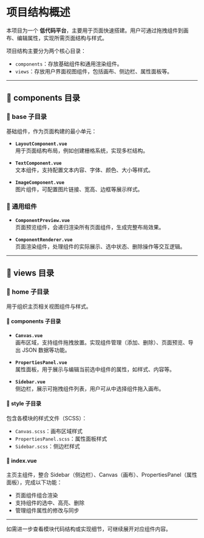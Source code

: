 # 项目结构概述

本项目为一个 **低代码平台**，主要用于页面快速搭建。用户可通过拖拽组件到画布、编辑属性，实现所需页面结构与样式。

项目结构主要分为两个核心目录：

- `components`：存放基础组件和通用渲染组件。
- `views`：存放用户界面视图组件，包括画布、侧边栏、属性面板等。

---

## 📁 components 目录

### 🔹 base 子目录

基础组件，作为页面构建的最小单元：

- **`LayoutComponent.vue`**  
  用于页面结构布局，例如创建栅格系统，实现多栏结构。

- **`TextComponent.vue`**  
  文本组件，支持配置文本内容、字体、颜色、大小等样式。

- **`ImageComponent.vue`**  
  图片组件，可配置图片链接、宽高、边框等展示样式。

### 🔹 通用组件

- **`ComponentPreview.vue`**  
  页面预览组件，会递归渲染所有页面组件，生成完整布局效果。

- **`ComponentRenderer.vue`**  
  页面渲染组件，处理组件的实际展示、选中状态、删除操作等交互逻辑。

---

## 📁 views 目录

### 🔹 home 子目录

用于组织主页相关视图组件与样式。

#### 📁 components 子目录

- **`Canvas.vue`**  
  画布区域，支持组件拖拽放置。实现组件管理（添加、删除）、页面预览、导出 JSON 数据等功能。

- **`PropertiesPanel.vue`**  
  属性面板，用于展示与编辑当前选中组件的属性，如样式、内容等。

- **`Sidebar.vue`**  
  侧边栏，展示可拖拽组件列表，用户可从中选择组件拖入画布。

#### 📁 style 子目录

包含各模块的样式文件（SCSS）：

- `Canvas.scss`：画布区域样式
- `PropertiesPanel.scss`：属性面板样式
- `Sidebar.scss`：侧边栏样式

#### 📄 index.vue

主页主组件，整合 Sidebar（侧边栏）、Canvas（画布）、PropertiesPanel（属性面板），完成以下功能：

- 页面组件组合渲染
- 支持组件的选中、高亮、删除
- 管理组件属性的修改与同步

---

如需进一步查看模块代码结构或实现细节，可继续展开对应组件内容。
